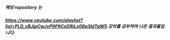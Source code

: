 ##### 해당 repository 는

##### https://www.youtube.com/playlist?list=PLD_vBJjpCwJvP9F9CeDRiLs08a3ldTpW5 강의를 공부하며 나온 결과물입니다.

